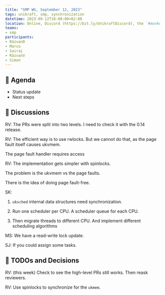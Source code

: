 ```yaml
---
title: "SMP WG, September 12, 2023"
tags: unikraft, smp, synchronization
datetime: 2023-09-12T10:00:00+02:00
location: Online, Discord (https://bit.ly/UnikraftDiscord), the `#monkey-business` voice channel
teams:
- smp
participants:
- RăzvanD
- Marco
- Sairaj
- RăzvanV
- Simon
---
```


## :dart: Agenda

- Status update
- Next steps

## :closed_book: Discussions

RV: The PRs were split into two levels.
I need to check it with the 0.14 release.

RV: The efficient way is to use rwlocks.
But we cannot do that, as the page fault itself causes ukvmem.

The page fault handler requires access 

RV: The implementation gets simpler with spinlocks.

The problem is the ukvmem vs the page faults.

There is the idea of doing page fault-free.

SK:

1. `uksched` internal data structures need synchronization.

1. Run one scheduler per CPU.
   A scheduler queue for each CPU.

1. Then migrate threads to different CPU.
   And implement different scheduling algorithms

MS: We have a read-write lock update.

SJ: If you could assign some tasks.

## :wrench: TODOs and Decisions

RV: (this week) Check to see the high-level PRs still works.
Then reask reviewers.

RV: Use spinlocks to synchronize for the `ukmem`.

